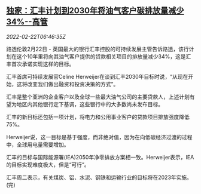 <!--1645513262000-->
[独家：汇丰计划到2030年将油气客户碳排放量减少34%--高管](https://cn.reuters.com/article/hsbc-carbon-loan-0222-idCNKBS2KR0FA)
------

<div><i>2022-02-22T06:46:35Z</i></div><p>路透伦敦2月22日 - 英国最大的银行汇丰控股的可持续发展主管告诉路透，该行计划在这个10年里将向其油气客户提供的贷款相关项目的排放量减少34%，这是汇丰首次承诺实现这样的目标。</p><p>汇丰首席可持续发展官Celine Herweijer在谈到汇丰2030年目标时说，“从现在开始，这将改变我们做出融资和投资决策的方式”。</p><p>汇丰是整个亚洲的企业客户以及全球一些最大油气公司的主要贷款人，上述计划有望为地区内其他银行定下基调，这些银行中的大多数尚未发布目标。</p><p>汇丰的新目标还包括一项计划，将电力和公用事业客户的贷款项目排放强度降低75%。</p><p>Herweijer说，这一目标是基于强度，而非绝对值，因为在向低碳经济过渡的过程中，全球用电量需要增加。</p><p>汇丰的目标与国际能源署(IEA)2050年净零排放方案相一致。Herweijer表示，IEA的目标实现难度极大，但是“可行”。</p><p>汇丰周二表示，有关煤炭、铝、水泥、钢铁和运输行业的目标将在2023年实施。(完)</p>
